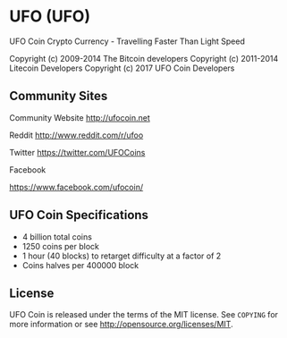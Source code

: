 UFO (UFO)
===========

UFO Coin Crypto Currency - Travelling Faster Than Light Speed

Copyright (c) 2009-2014 The Bitcoin developers
Copyright (c) 2011-2014 Litecoin Developers
Copyright (c) 2017 UFO Coin Developers

Community Sites
---------------
Community Website
http://ufocoin.net

Reddit
http://www.reddit.com/r/ufoo

Twitter
https://twitter.com/UFOCoins

Facebook

https://www.facebook.com/ufocoin/

UFO Coin Specifications
-----------------

- 4 billion total coins
- 1250 coins per block
- 1 hour (40 blocks) to retarget difficulty at a factor of 2
- Coins halves per 400000 block 

License
-------

UFO Coin is released under the terms of the MIT license. See `COPYING` for more
information or see http://opensource.org/licenses/MIT.
